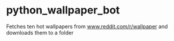 # python_wallpaper_bot
Fetches ten hot wallpapers from www.reddit.com/r/wallpaper and downloads them to a folder
